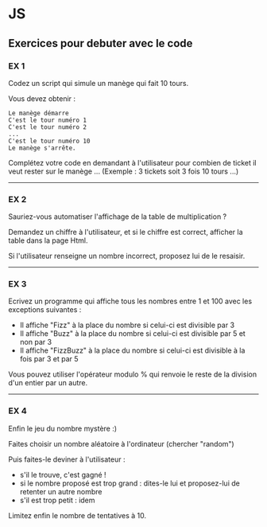 # JS

## Exercices pour debuter avec le code

### EX 1

Codez un script qui simule un manège qui fait 10 tours.

Vous devez obtenir :

    Le manège démarre
    C'est le tour numéro 1
    C'est le tour numéro 2
    ...
    C'est le tour numéro 10
    Le manège s'arrête.

Complétez votre code en demandant à l'utilisateur pour combien de ticket il veut rester sur le manège ...
(Exemple : 3 tickets soit 3 fois 10 tours ...)


<hr>

### EX 2

Sauriez-vous automatiser l'affichage de la table de multiplication ?

Demandez un chiffre à l'utilisateur, et si le chiffre est correct, afficher la table dans la page Html.

Si l'utilisateur renseigne un nombre incorrect, proposez lui de le resaisir.

<hr>

### EX 3

Ecrivez un programme qui affiche tous les nombres entre 1 et 100 avec les exceptions suivantes :

- Il affiche "Fizz" à la place du nombre si celui-ci est divisible par 3
- Il affiche "Buzz" à la place du nombre si celui-ci est divisible par 5 et non par 3
- Il affiche "FizzBuzz" à la place du nombre si celui-ci est divisible à la fois par 3 et par 5

Vous pouvez utiliser l'opérateur modulo % qui renvoie le reste de la division d'un entier par un autre.

<hr>

### EX 4

Enfin le jeu du nombre mystère :)

Faites choisir un nombre aléatoire à l'ordinateur (chercher "random")

Puis faites-le deviner à l'utilisateur :

- s'il le trouve, c'est gagné !
- si le nombre proposé est trop grand : dites-le lui et proposez-lui de retenter un autre nombre
- s'il est trop petit : idem 

Limitez enfin le nombre de tentatives à 10.